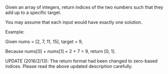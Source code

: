 Given an array of integers, return indices of the two numbers such that they add up to a specific target.

You may assume that each input would have exactly one solution.


Example:

Given nums = [2, 7, 11, 15], target = 9,

Because nums[0] + nums[1] = 2 + 7 = 9,
return [0, 1].




UPDATE (2016/2/13):
The return format had been changed to zero-based indices. Please read the above updated description carefully.

